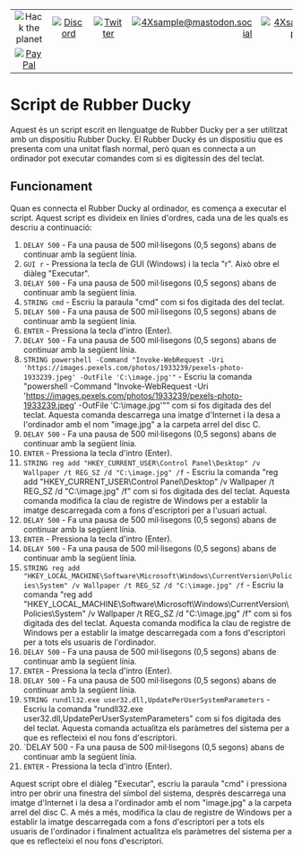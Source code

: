 
|               |               |               |               |               |               |
|:-------------:|:-------------:|:-------------:|-------------:|-------------:|-------------:|
| ![Hack the planet](https://img.shields.io/badge/Hack-The%20Planet-orange) | [![Discord](https://img.shields.io/discord/667340023829626920?logo=discord)](https://discord.gg/ahVq54p) | [![Twitter](https://img.shields.io/twitter/follow/4xsample?style=social&logo=twitter)](https://twitter.com/4xsample/follow?screen_name=shields_io) | [![4Xsample@mastodon.social](https://img.shields.io/badge/Mastodon-@4Xsample-blueviolet?style=for-the-badge&logo=mastodon)](https://mastodon.social/@4Xsample) | [![4Xsample](https://img.shields.io/badge/Twitch-4Xsample-6441A4?style=for-the-badge&logo=twitch)](https://twitch.tv/4Xsample)
 | [![PayPal](https://img.shields.io/badge/PayPal-00457C?style=for-the-badge&logo=paypal&logoColor=white)](https://www.paypal.com/donate/?hosted_button_id=EFVMSRHVBNJP4) |


# Script de Rubber Ducky

Aquest és un script escrit en llenguatge de Rubber Ducky per a ser utilitzat amb un dispositiu Rubber Ducky. El Rubber Ducky és un dispositiu que es presenta com una unitat flash normal, però quan es connecta a un ordinador pot executar comandes com si es digitessin des del teclat.

## Funcionament

Quan es connecta el Rubber Ducky al ordinador, es comença a executar el script. Aquest script es divideix en línies d'ordres, cada una de les quals es descriu a continuació:

1. `DELAY 500` - Fa una pausa de 500 mil·lisegons (0,5 segons) abans de continuar amb la següent línia.
2. `GUI r` - Pressiona la tecla de GUI (Windows) i la tecla "r". Això obre el diàleg "Executar".
3. `DELAY 500` - Fa una pausa de 500 mil·lisegons (0,5 segons) abans de continuar amb la següent línia.
4. `STRING cmd` - Escriu la paraula "cmd" com si fos digitada des del teclat.
5. `DELAY 500` - Fa una pausa de 500 mil·lisegons (0,5 segons) abans de continuar amb la següent línia.
6. `ENTER` - Pressiona la tecla d'intro (Enter).
7. `DELAY 500` - Fa una pausa de 500 mil·lisegons (0,5 segons) abans de continuar amb la següent línia.
8. `STRING powershell -Command "Invoke-WebRequest -Uri 'https://images.pexels.com/photos/1933239/pexels-photo-1933239.jpeg' -OutFile 'C:\image.jpg'"` - Escriu la comanda "powershell -Command "Invoke-WebRequest -Uri 'https://images.pexels.com/photos/1933239/pexels-photo-1933239.jpeg' -OutFile 'C:\image.jpg'"" com si fos digitada des del teclat. Aquesta comanda descarrega una imatge d'Internet i la desa a l'ordinador amb el nom "image.jpg" a la carpeta arrel del disc C.
9. `DELAY 500` - Fa una pausa de 500 mil·lisegons (0,5 segons) abans de continuar amb la següent línia.
10. `ENTER` - Pressiona la tecla d'intro (Enter).
11. `STRING reg add "HKEY_CURRENT_USER\Control Panel\Desktop" /v Wallpaper /t REG_SZ /d "C:\image.jpg" /f` - Escriu la comanda "reg add "HKEY_CURRENT_USER\Control Panel\Desktop" /v Wallpaper /t REG_SZ /d "C:\image.jpg" /f" com si fos digitada des del teclat. Aquesta comanda modifica la clau de registre de Windows per a establir la imatge descarregada com a fons d'escriptori per a l'usuari actual.
12. `DELAY 500` - Fa una pausa de 500 mil·lisegons (0,5 segons) abans de continuar amb la següent línia.
13. `ENTER` - Pressiona la tecla d'intro (Enter).
14. `DELAY 500` - Fa una pausa de 500 mil·lisegons (0,5 segons) abans de continuar amb la següent línia.
15. `STRING reg add "HKEY_LOCAL_MACHINE\Software\Microsoft\Windows\CurrentVersion\Policies\System" /v Wallpaper /t REG_SZ /d "C:\image.jpg" /f` - Escriu la comanda "reg add "HKEY_LOCAL_MACHINE\Software\Microsoft\Windows\CurrentVersion\Policies\System" /v Wallpaper /t REG_SZ /d "C:\image.jpg" /f" com si fos digitada des del teclat. Aquesta comanda modifica la clau de registre de Windows per a establir la imatge descarregada com a fons d'escriptori per a tots els usuaris de l'ordinador.
16. `DELAY 500` - Fa una pausa de 500 mil·lisegons (0,5 segons) abans de continuar amb la següent línia.
17. `ENTER` - Pressiona la tecla d'intro (Enter).
18. `DELAY 500` - Fa una pausa de 500 mil·lisegons (0,5 segons) abans de continuar amb la següent línia.
19. `STRING rundll32.exe user32.dll,UpdatePerUserSystemParameters` - Escriu la comanda "rundll32.exe user32.dll,UpdatePerUserSystemParameters" com si fos digitada des del teclat. Aquesta comanda actualitza els paràmetres del sistema per a que es reflecteixi el nou fons d'escriptori.
20. `DELAY 500 - Fa una pausa de 500 mil·lisegons (0,5 segons) abans de continuar amb la següent línia.
21. `ENTER` - Pressiona la tecla d'intro (Enter).

Aquest script obre el diàleg "Executar", escriu la paraula "cmd" i pressiona intro per obrir una finestra del símbol del sistema, després descarrega una imatge d'Internet i la desa a l'ordinador amb el nom "image.jpg" a la carpeta arrel del disc C. A més a més, modifica la clau de registre de Windows per a establir la imatge descarregada com a fons d'escriptori per a tots els usuaris de l'ordinador i finalment actualitza els paràmetres del sistema per a que es reflecteixi el nou fons d'escriptori.